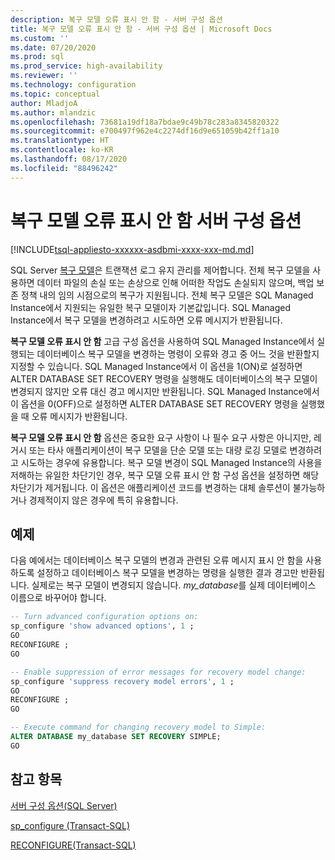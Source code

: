 ```yaml
---
description: 복구 모델 오류 표시 안 함 - 서버 구성 옵션
title: 복구 모델 오류 표시 안 함 - 서버 구성 옵션 | Microsoft Docs
ms.custom: ''
ms.date: 07/20/2020
ms.prod: sql
ms.prod_service: high-availability
ms.reviewer: ''
ms.technology: configuration
ms.topic: conceptual
author: MladjoA
ms.author: mlandzic
ms.openlocfilehash: 73681a19df18a7bdae9c49b78c283a8345820322
ms.sourcegitcommit: e700497f962e4c2274df16d9e651059b42ff1a10
ms.translationtype: HT
ms.contentlocale: ko-KR
ms.lasthandoff: 08/17/2020
ms.locfileid: "88496242"
---
```

# <a name="suppress-recovery-model-errors-server-configuration-option"></a>복구 모델 오류 표시 안 함 서버 구성 옵션

[!INCLUDE[tsql-appliesto-xxxxxx-asdbmi-xxxx-xxx-md.md](../../includes/tsql-appliesto-xxxxxx-asdbmi-xxxx-xxx-md.md)]

SQL Server [복구 모델](https://docs.microsoft.com/sql/relational-databases/backup-restore/recovery-models-sql-server)은 트랜잭션 로그 유지 관리를 제어합니다. 전체 복구 모델을 사용하면 데이터 파일의 손실 또는 손상으로 인해 어떠한 작업도 손실되지 않으며, 백업 보존 정책 내의 임의 시점으로의 복구가 지원됩니다. 전체 복구 모델은 SQL Managed Instance에서 지원되는 유일한 복구 모델이자 기본값입니다. SQL Managed Instance에서 복구 모델을 변경하려고 시도하면 오류 메시지가 반환됩니다.

**복구 모델 오류 표시 안 함** 고급 구성 옵션을 사용하여 SQL Managed Instance에서 실행되는 데이터베이스 복구 모델을 변경하는 명령이 오류와 경고 중 어느 것을 반환할지 지정할 수 있습니다. SQL Managed Instance에서 이 옵션을 1(ON)로 설정하면 ALTER DATABASE SET RECOVERY 명령을 실행해도 데이터베이스의 복구 모델이 변경되지 않지만 오류 대신 경고 메시지만 반환됩니다. SQL Managed Instance에서 이 옵션을 0(OFF)으로 설정하면 ALTER DATABASE SET RECOVERY 명령을 실행했을 때 오류 메시지가 반환됩니다.

**복구 모델 오류 표시 안 함** 옵션은 중요한 요구 사항이 나 필수 요구 사항은 아니지만, 레거시 또는 타사 애플리케이션이 복구 모델을 단순 모델 또는 대량 로깅 모델로 변경하려고 시도하는 경우에 유용합니다. 복구 모델 변경이 SQL Managed Instance의 사용을 저해하는 유일한 차단기인 경우, 복구 모델 오류 표시 안 함 구성 옵션을 설정하면 해당 차단기가 제거됩니다. 이 옵션은 애플리케이션 코드를 변경하는 대체 솔루션이 불가능하거나 경제적이지 않은 경우에 특히 유용합니다.

## <a name="examples"></a>예제

다음 예에서는 데이터베이스 복구 모델의 변경과 관련된 오류 메시지 표시 안 함을 사용하도록 설정하고 데이터베이스 복구 모델을 변경하는 명령을 실행한 결과 경고만 반환됩니다. 실제로는 복구 모델이 변경되지 않습니다. *my_database*를 실제 데이터베이스 이름으로 바꾸어야 합니다.

```sql
-- Turn advanced configuration options on:
sp_configure 'show advanced options', 1 ;  
GO
RECONFIGURE ;  
GO

-- Enable suppression of error messages for recovery model change:
sp_configure 'suppress recovery model errors', 1 ;  
GO
RECONFIGURE ;  
GO

-- Execute command for changing recovery model to Simple:
ALTER DATABASE my_database SET RECOVERY SIMPLE;
GO
```

## <a name="see-also"></a>참고 항목

[서버 구성 옵션&#40;SQL Server&#41;](../../database-engine/configure-windows/server-configuration-options-sql-server.md)

[sp_configure &#40;Transact-SQL&#41;](../../relational-databases/system-stored-procedures/sp-configure-transact-sql.md)

[RECONFIGURE&#40;Transact-SQL&#41;](../../t-sql/language-elements/reconfigure-transact-sql.md)
